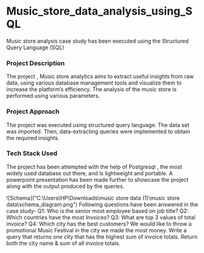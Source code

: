 # Music_store_data_analysis_using_SQL
Music store analysis case study has been executed using the Structured Query Language (SQL)

<H3>Project Description</H3>
The project , Music store analytics aims to extract useful insights from raw data, using various database management tools and visualize them to increase the platform’s efficiency. The analysis of the music store is performed using various parameters. 

<h3>Project Approach</h3>
The project was executed using structured query language. The data set was imported. Then, data-extracting queries were implemented to obtain the required insights.

<h3>Tech Stack Used</h3>
The project has been attempted with the help of Postgresql , the most widely used database out there, and is lightweight and portable. A powerpoint presentation has been made further to showcase the project along with the output produced by the queries. 

![Schema]("C:\Users\HP\Downloads\music store data (1)\music store data\schema_diagram.png")
Following questions have been answered in the case study- 
Q1: Who is the senior most employee based on job title?
Q2: Which countries have the most Invoices?
Q3: What are top 3 values of total invoice?
Q4: Which city has the best customers? We would like to throw a promotional Music Festival in the city we made the most money. 
Write a query that returns one city that has the highest sum of invoice totals. 
Return both the city name & sum of all invoice totals.



